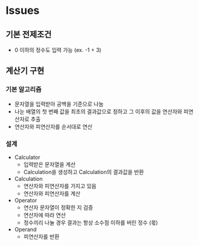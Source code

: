 # Issues
## 기본 전제조건
- 0 이하의 정수도 입력 가능 (ex. -1 + 3)
## 계산기 구현
### 기본 알고리즘
- 문자열을 입력받아 공백을 기준으로 나눔
- 나눈 배열의 첫 번째 값을 최초의 결과값으로 정하고 그 이후의 값을 연산자와 피연산자로 추출
- 연산자와 피연산자를 순서대로 연산
### 설계
- Calculator
  - 입력받은 문자열을 계산
  - Calculation을 생성하고 Calculation의 결과값을 반환
- Calculation
  - 연산자와 피연산자를 가지고 있음
  - 연산자와 피연산자를 계산
- Operator
  - 연산자 문자열이 정확한 지 검증
  - 연산자에 따라 연산
  - 정수끼리 나눌 경우 결과는 항상 소수점 이하를 버린 정수 (몫) 
- Operand
  - 피연산자를 반환